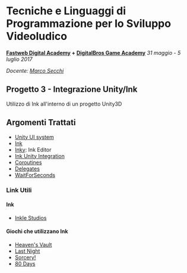 # Tecniche e Linguaggi di Programmazione per lo Sviluppo Videoludico

**[Fastweb Digital Academy](https://www.fastwebdigital.academy/) + [DigitalBros Game Academy](http://www.dbgameacademy.it/)**
*31 maggio - 5 luglio 2017*

*Docente: [Marco Secchi](http://marcosecchi.it)*

## Progetto 3 - Integrazione Unity/Ink

Utilizzo di Ink all'interno di un progetto Unity3D

## Argomenti Trattati

* [Unity UI system](https://docs.unity3d.com/Manual/UISystem.html)
* [Ink](http://www.inklestudios.com/ink/)
* [Inky](http://www.github.com/inkle/inky/releases/latest): Ink Editor
* [Ink Unity Integration](https://www.assetstore.unity3d.com/en/#!/content/60055)
* [Coroutines](https://unity3d.com/learn/tutorials/topics/scripting/coroutines)
* [Delegates](https://docs.microsoft.com/it-it/dotnet/csharp/language-reference/keywords/delegate)
* [WaitForSeconds](https://docs.unity3d.com/ScriptReference/WaitForSeconds.html)

### Link Utili

#### Ink

* [Inkle Studios](http://www.inklestudios.com/)

#### Giochi che utilizzano Ink

* [Heaven's Vault](http://www.inklestudios.com/heavensvault/)
* [Last Night](https://twitter.com/inkleStudios/status/874164418027958273)
* [Sorcery!](http://www.inklestudios.com/sorcery/)
* [80 Days](http://www.inklestudios.com/80days/)

